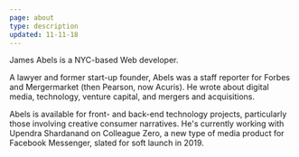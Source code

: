 ```yaml
---
page: about
type: description
updated: 11-11-18
---
```


James Abels is a NYC-based Web developer.

A lawyer and former start-up founder, Abels was a staff reporter for Forbes and Mergermarket (then Pearson, now Acuris). He wrote about digital media, technology, venture capital, and mergers and acquisitions.

Abels is available for front- and back-end technology projects, particularly those involving creative consumer narratives. He's currently working with Upendra Shardanand on Colleague Zero, a new type of media product for Facebook Messenger, slated for soft launch in 2019.
